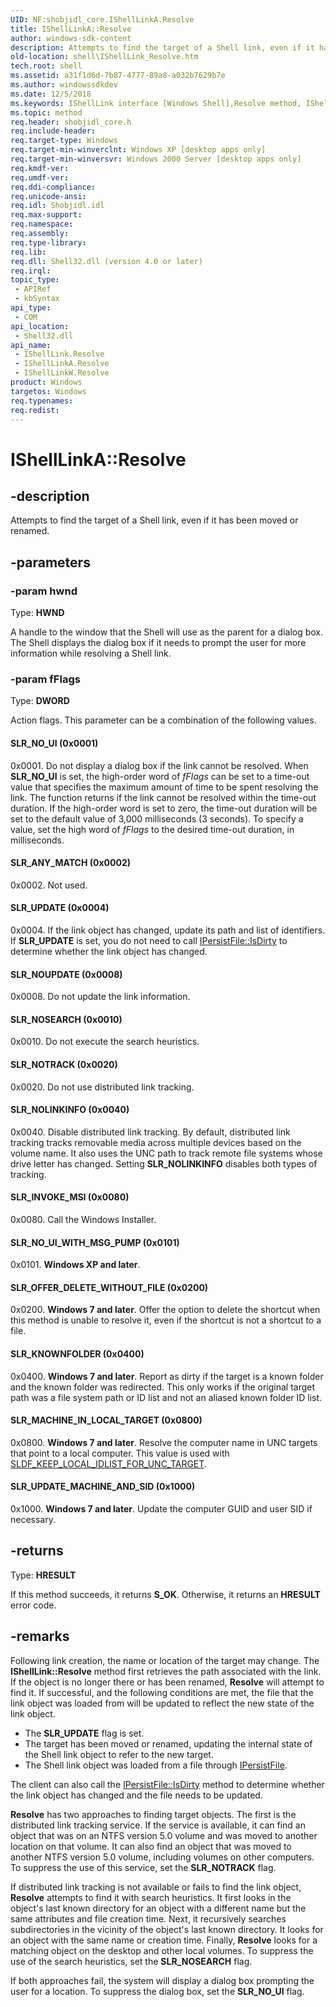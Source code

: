 ```yaml
---
UID: NF:shobjidl_core.IShellLinkA.Resolve
title: IShellLinkA::Resolve
author: windows-sdk-content
description: Attempts to find the target of a Shell link, even if it has been moved or renamed.
old-location: shell\IShellLink_Resolve.htm
tech.root: shell
ms.assetid: a31f1d6d-7b87-4777-89a8-a032b7629b7e
ms.author: windowssdkdev
ms.date: 12/5/2018
ms.keywords: IShellLink interface [Windows Shell],Resolve method, IShellLink::Resolve, IShellLinkA interface [Windows Shell],Resolve method, IShellLinkA.Resolve, IShellLinkA::Resolve, IShellLinkW interface [Windows Shell],Resolve method, IShellLinkW::Resolve, Resolve, Resolve method [Windows Shell], Resolve method [Windows Shell],IShellLink interface, Resolve method [Windows Shell],IShellLinkA interface, Resolve method [Windows Shell],IShellLinkW interface, SLR_ANY_MATCH, SLR_INVOKE_MSI, SLR_KNOWNFOLDER, SLR_MACHINE_IN_LOCAL_TARGET, SLR_NOLINKINFO, SLR_NOSEARCH, SLR_NOTRACK, SLR_NOUPDATE, SLR_NO_UI, SLR_NO_UI_WITH_MSG_PUMP, SLR_OFFER_DELETE_WITHOUT_FILE, SLR_UPDATE, SLR_UPDATE_MACHINE_AND_SID, _win32_IShellLink_Resolve, shell.IShellLink_Resolve, shobjidl_core/IShellLink::Resolve, shobjidl_core/IShellLinkA::Resolve, shobjidl_core/IShellLinkW::Resolve
ms.topic: method
req.header: shobjidl_core.h
req.include-header: 
req.target-type: Windows
req.target-min-winverclnt: Windows XP [desktop apps only]
req.target-min-winversvr: Windows 2000 Server [desktop apps only]
req.kmdf-ver: 
req.umdf-ver: 
req.ddi-compliance: 
req.unicode-ansi: 
req.idl: Shobjidl.idl
req.max-support: 
req.namespace: 
req.assembly: 
req.type-library: 
req.lib: 
req.dll: Shell32.dll (version 4.0 or later)
req.irql: 
topic_type:
 - APIRef
 - kbSyntax
api_type:
 - COM
api_location:
 - Shell32.dll
api_name:
 - IShellLink.Resolve
 - IShellLinkA.Resolve
 - IShellLinkW.Resolve
product: Windows
targetos: Windows
req.typenames: 
req.redist: 
---
```


# IShellLinkA::Resolve


## -description


Attempts to find the target of a Shell link, even if it has been moved or renamed.


## -parameters




### -param hwnd

Type: <b>HWND</b>

A handle to the window that the Shell will use as the parent for a dialog box. The Shell displays the dialog box if it needs to prompt the user for more information while resolving a Shell link.


### -param fFlags

Type: <b>DWORD</b>

Action flags. This parameter can be a combination of the following values.



#### SLR_NO_UI (0x0001)

0x0001. Do not display a dialog box if the link cannot be resolved. When <b>SLR_NO_UI</b> is set, the high-order word of <i>fFlags</i> can be set to a time-out value that specifies the maximum amount of time to be spent resolving the link. The function returns if the link cannot be resolved within the time-out duration. If the high-order word is set to zero, the time-out duration will be set to the default value of 3,000 milliseconds (3 seconds). To specify a value, set the high word of <i>fFlags</i> to the desired time-out duration, in milliseconds.



#### SLR_ANY_MATCH (0x0002)

0x0002. Not used.



#### SLR_UPDATE (0x0004)

0x0004. If the link object has changed, update its path and list of identifiers. If <b>SLR_UPDATE</b> is set, you do not need to call <a href="https://msdn.microsoft.com/4f3df841-d7fe-472e-a13c-124fdf425a35">IPersistFile::IsDirty</a> to determine whether the link object has changed.



#### SLR_NOUPDATE (0x0008)

0x0008. Do not update the link information.



#### SLR_NOSEARCH (0x0010)

0x0010. Do not execute the search heuristics.



#### SLR_NOTRACK (0x0020)

0x0020. Do not use distributed link tracking.



#### SLR_NOLINKINFO (0x0040)

0x0040. Disable distributed link tracking. By default, distributed link tracking tracks removable media across multiple devices based on the volume name. It also uses the UNC path to track remote file systems whose drive letter has changed. Setting <b>SLR_NOLINKINFO</b> disables both types of tracking.



#### SLR_INVOKE_MSI (0x0080)

0x0080. Call the Windows Installer.



#### SLR_NO_UI_WITH_MSG_PUMP (0x0101)

0x0101. <b>Windows XP and later</b>. 



#### SLR_OFFER_DELETE_WITHOUT_FILE (0x0200)

0x0200. <b>Windows 7 and later</b>. Offer the option to delete the shortcut when this method is unable to resolve it, even if the shortcut is not a shortcut to a file.



#### SLR_KNOWNFOLDER (0x0400)

0x0400. <b>Windows 7 and later</b>. Report as dirty if the target is a known folder and the known folder was redirected. This only works if the original target path was a file system path or ID list and not an aliased known folder ID list.



#### SLR_MACHINE_IN_LOCAL_TARGET (0x0800)

0x0800. <b>Windows 7 and later</b>. Resolve the computer name in UNC targets that point to a local computer. This value is used with <a href="https://msdn.microsoft.com/3b810223-b2d9-40ca-92bd-4d9f31981355">SLDF_KEEP_LOCAL_IDLIST_FOR_UNC_TARGET</a>.



#### SLR_UPDATE_MACHINE_AND_SID (0x1000)

0x1000. <b>Windows 7 and later</b>. Update the computer GUID and user SID if necessary.


## -returns



Type: <b>HRESULT</b>

If this method succeeds, it returns <b xmlns:loc="http://microsoft.com/wdcml/l10n">S_OK</b>. Otherwise, it returns an <b xmlns:loc="http://microsoft.com/wdcml/l10n">HRESULT</b> error code.




## -remarks



Following link creation, the name or location of the target may change. The <b>IShellLink::Resolve</b> method first retrieves the path associated with the link. If the object is no longer there or has been renamed, <b>Resolve</b> will attempt to find it. If successful, and the following conditions are met, the file that the link object was loaded from will be updated to reflect the new state of the link object.

<ul>
<li>The <b>SLR_UPDATE</b> flag is set.</li>
<li>The target has been moved or renamed, updating the internal state of the Shell link object to refer to the new target.</li>
<li>The Shell link object was loaded from a file through <a href="https://msdn.microsoft.com/7d34507f-8a16-43b4-8225-010798abc546">IPersistFile</a>.</li>
</ul>
The client can also call the <a href="https://msdn.microsoft.com/4f3df841-d7fe-472e-a13c-124fdf425a35">IPersistFile::IsDirty</a> method to determine whether the link object has changed and the file needs to be updated.

<b>Resolve</b> has two approaches to finding target objects. The first is the distributed link tracking service. If the service is available, it can find an object that was on an NTFS version 5.0 volume and was moved to another location on that volume. It can also find an object that was moved to another NTFS version 5.0 volume, including volumes on other computers. To suppress the use of this service, set the <b>SLR_NOTRACK</b> flag.

If distributed link tracking is not available or fails to find the link object, <b>Resolve</b> attempts to find it with search heuristics. It first looks in the object's last known directory for an object with a different name but the same attributes and file creation time. Next, it recursively searches subdirectories in the vicinity of the object's last known directory. It looks for an object with the same name or creation time. Finally, <b>Resolve</b> looks for a matching object on the desktop and other local volumes. To suppress the use of the search heuristics, set the <b>SLR_NOSEARCH</b> flag.

If both approaches fail, the system will display a dialog box prompting the user for a location. To suppress the dialog box, set the <b>SLR_NO_UI</b> flag.



